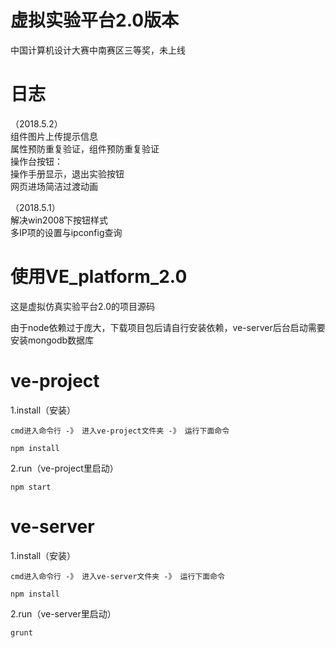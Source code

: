 # 虚拟实验平台2.0版本
中国计算机设计大赛中南赛区三等奖，未上线

# 日志

（2018.5.2）<br>
组件图片上传提示信息<br>
属性预防重复验证，组件预防重复验证<br>
操作台按钮：<br>
操作手册显示，退出实验按钮<br>
网页进场简洁过渡动画<br>

（2018.5.1）<br>
解决win2008下按钮样式<br>
多IP项的设置与ipconfig查询


# 使用VE_platform_2.0

这是虚拟仿真实验平台2.0的项目源码

由于node依赖过于庞大，下载项目包后请自行安装依赖，ve-server后台启动需要安装mongodb数据库

# ve-project

  1.install（安装）

    cmd进入命令行 -》 进入ve-project文件夹 -》 运行下面命令

    npm install

  2.run（ve-project里启动）
    
    npm start

# ve-server

  1.install（安装）

    cmd进入命令行 -》 进入ve-server文件夹 -》 运行下面命令

    npm install

  2.run（ve-server里启动）
    
    grunt
